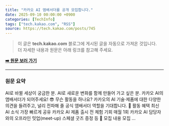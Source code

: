 ```yaml
---
title: "카카오 AI 앰배서더를 공개 모집합니다."
date: 2025-09-10 00:00:00 +0900
categories: [TechInfo]
tags: ["tech.kakao.com", "RSS"]
source: https://tech.kakao.com/posts/745
---
```

> 이 글은 **tech.kakao.com** 블로그에 게시된 글을 자동으로 가져온 것입니다. <br>
> 더 자세한 내용과 원문은 아래 링크를 참고해 주세요.

[**➡️ 원문 보러 가기**](https://tech.kakao.com/posts/745)

---

### 원문 요약
AI로 바뀔 세상이 궁금한 분. AI로 새로운 변화를 함께 만들어 가고 싶은 분. 카카오 AI의 앰배서더가 되어주세요! 😎 무슨 활동을 하나요? 카카오의 AI 기술·제품에 대한 다양한 의견을 들려주고, 널리 전파해 줄 공식 앰배서더 역할을 기대합니다. 💌 활동 혜택  최신 AI 소식 가장 빠르게 공유 카카오 AI 제품 출시 전 체험 기회 매월 1회 카카오 AI 담당자와의 오프라인 밋업(meet-up) 스페셜 굿즈 증정 등  📌 모집 내용  모집 ...
